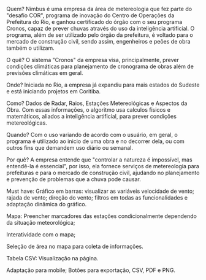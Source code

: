 Quem?
Nimbus é uma empresa da área de metereologia que fez parte do "desafio COR", programa de inovação do Centro de Operações da Prefeitura do Rio, e ganhou certificado do órgão com o seu programa Cronos, capaz de prever chuvas através do uso da inteligência artificial.
O programa, além de ser utilizado pelo órgão da prefeitura, é voltado para o mercado de construção civil, sendo assim, engenheiros e peões de obra também o utilizam.

O quê?
O sistema "Cronos" da empresa visa, principalmente, prever condições climáticas para planejamento de cronograma de obras além de previsões climáticas em geral.

Onde?
Iniciada no Rio, a empresa já expandiu para mais estados do Sudeste e está iniciando projetos em Coritiba.

Como?
Dados de Radar, Raios, Estações Metereológicas e Aspectos da Obra. Com essas informações, o algoritmo usa calculos fisicos e matemáticos, aliados a inteligência artificial, para prever condições metereológicas.

Quando?
Com o uso variando de acordo com o usuário, em geral, o programa é utilizado ao inicio de uma obra e no decorrer dela, ou com outros fins que demandem uso diário ou semanal.

Por quê?
A empresa entende que "controlar a natureza é impossível, mas entendê-la é essencial", por isso, ela fornece serviços de metereologia para prefeituras e para o mercado de construção civil, ajudando no planejamento e prevenção de problemas que a chuva pode causar.

Must have:
Gráfico em barras:
visualizar as variáveis velocidade de vento; rajada de vento; direção do vento; filtros em todas as funcionalidades e adaptação dinâmica do gráfico.

Mapa:
Preencher marcadores das estações condicionalmente dependendo da situação meteorológica;

Interatividade com o mapa;

Seleção de área no mapa para coleta de informações.

Tabela CSV:
Visualização na página.

Adaptação para mobile;
Botões para exportação, CSV, PDF e PNG.
